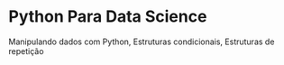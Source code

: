 # Python Para Data Science
Manipulando dados com Python,
Estruturas condicionais,
Estruturas de repetição
